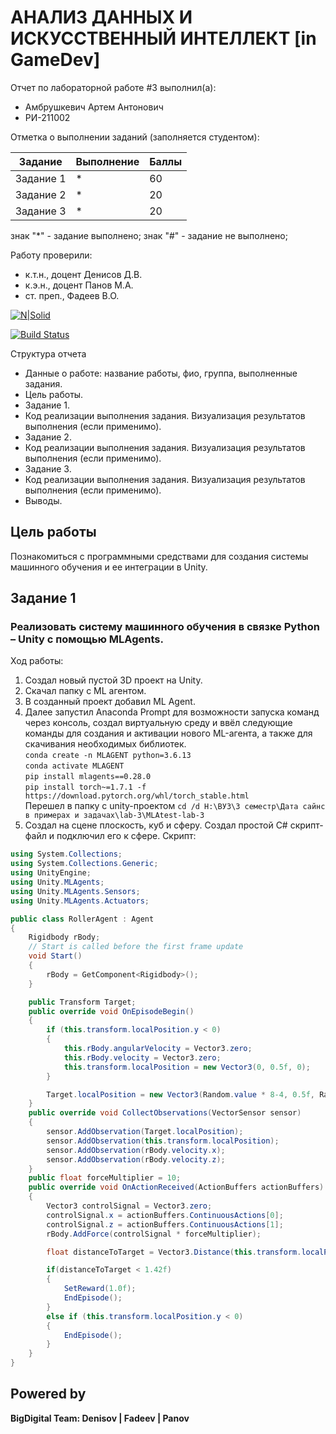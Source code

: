 # АНАЛИЗ ДАННЫХ И ИСКУССТВЕННЫЙ ИНТЕЛЛЕКТ [in GameDev]
Отчет по лабораторной работе #3 выполнил(а):
- Амбрушкевич Артем Антонович
- РИ-211002

Отметка о выполнении заданий (заполняется студентом):

| Задание | Выполнение | Баллы |
| ------ | ------ | ------ |
| Задание 1 | * | 60 |
| Задание 2 | * | 20 |
| Задание 3 | * | 20 |

знак "*" - задание выполнено; знак "#" - задание не выполнено;

Работу проверили:
- к.т.н., доцент Денисов Д.В.
- к.э.н., доцент Панов М.А.
- ст. преп., Фадеев В.О.

[![N|Solid](https://cldup.com/dTxpPi9lDf.thumb.png)](https://nodesource.com/products/nsolid)

[![Build Status](https://travis-ci.org/joemccann/dillinger.svg?branch=master)](https://travis-ci.org/joemccann/dillinger)

Структура отчета

- Данные о работе: название работы, фио, группа, выполненные задания.
- Цель работы.
- Задание 1.
- Код реализации выполнения задания. Визуализация результатов выполнения (если применимо).
- Задание 2.
- Код реализации выполнения задания. Визуализация результатов выполнения (если применимо).
- Задание 3.
- Код реализации выполнения задания. Визуализация результатов выполнения (если применимо).
- Выводы.

## Цель работы
Познакомиться с программными средствами для создания системы машинного обучения и ее интеграции в Unity.

## Задание 1
### Реализовать систему машинного обучения в связке Python – Unity с помощью MLAgents.
Ход работы:  
  1. Создал новый пустой 3D проект на Unity.  
  2. Скачал папку с ML агентом.  
  3. В созданный проект добавил ML Agent.  
  4. Далее запустил Anaconda Prompt для возможности запуска команд через консоль, создал виртуальную среду и ввёл следующие команды для создания и активации нового ML-агента, а также для скачивания необходимых библиотек.  
    ```
    conda create -n MLAGENT python=3.6.13
    ```  
    ```
    conda activate MLAGENT
    ```  
    ```
    pip install mlagents==0.28.0
    ```  
    ```
    pip install torch~=1.7.1 -f https://download.pytorch.org/whl/torch_stable.html
    ```  
    Перешел в папку с unity-проектом
    ```
    cd /d H:\ВУЗ\3 семестр\Дата сайнс в примерах и задачах\lab-3\MLAtest-lab-3
    ```  
  5. Создал на сцене плоскость, куб и сферу. Создал простой C# скрипт-файл и подключил его к сфере. Скрипт:  
  ```c#
  using System.Collections;
  using System.Collections.Generic;
  using UnityEngine;
  using Unity.MLAgents;
  using Unity.MLAgents.Sensors;
  using Unity.MLAgents.Actuators;

  public class RollerAgent : Agent
  {
      Rigidbody rBody;
      // Start is called before the first frame update
      void Start()
      {
          rBody = GetComponent<Rigidbody>();
      }

      public Transform Target;
      public override void OnEpisodeBegin()
      {
          if (this.transform.localPosition.y < 0)
          {
              this.rBody.angularVelocity = Vector3.zero;
              this.rBody.velocity = Vector3.zero;
              this.transform.localPosition = new Vector3(0, 0.5f, 0);
          }

          Target.localPosition = new Vector3(Random.value * 8-4, 0.5f, Random.value * 8-4);
      }
      public override void CollectObservations(VectorSensor sensor)
      {
          sensor.AddObservation(Target.localPosition);
          sensor.AddObservation(this.transform.localPosition);
          sensor.AddObservation(rBody.velocity.x);
          sensor.AddObservation(rBody.velocity.z);
      }
      public float forceMultiplier = 10;
      public override void OnActionReceived(ActionBuffers actionBuffers)
      {
          Vector3 controlSignal = Vector3.zero;
          controlSignal.x = actionBuffers.ContinuousActions[0];
          controlSignal.z = actionBuffers.ContinuousActions[1];
          rBody.AddForce(controlSignal * forceMultiplier);

          float distanceToTarget = Vector3.Distance(this.transform.localPosition, Target.localPosition);

          if(distanceToTarget < 1.42f)
          {
              SetReward(1.0f);
              EndEpisode();
          }
          else if (this.transform.localPosition.y < 0)
          {
              EndEpisode();
          }
      }
  }
  ```
        

  




## Powered by

**BigDigital Team: Denisov | Fadeev | Panov**
